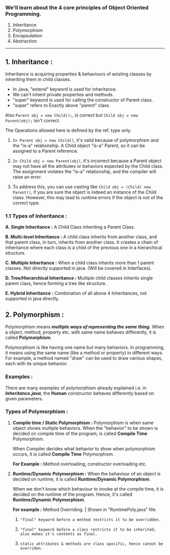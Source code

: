 ### We'll learn about the 4 core principles of Object Oriented Programming.

1. Inheritance
2. Polymorphism
3. Encapsulation
4. Abstraction
___

## 1. **Inheritance :**
Inheritance is acquiring properties & behaviours of existing classes by inheriting them in child classes.

* In Java, "extend" keyword is used for inheritance.
* We can't inherit private properties and methods.
* "super" keyword is used for calling the constructor of Parent class.
* "super" refers to Exactly above "parent" class.


Also `Parent obj = new Child();`, is correct but `Child obj = new Parent(obj);` isn't correct. 

The Operations allowed here is defined by the ref. type only.

1. `In Parent obj = new Child()`, it's valid because of polymorphism and 
   the "is-a" relationship. A Child object "is-a" Parent, so it can be assigned to a Parent reference.

2. `In Child obj = new Parent(obj)`, it's incorrect because a Parent 
   object may not have all the attributes or behaviors expected by the Child class. The assignment violates the "is-a" relationship, and the compiler will raise an error.

3. To address this, you can use casting like `Child obj = (Child) new 
   Parent()`, if you are sure the object is indeed an instance of the Child class. However, this may lead to runtime errors if the object is not of the correct type.

### **1.1 Types of Inheritance :** 
   **A. Single Inheritance :**  A Child Class inheriting a Parent Class.

   **B. Multi-level Inheritance :** A child class inherits from another class, and that parent class, in turn, inherits from another class. It creates a chain of inheritance where each class is a child of the previous one in a hierarchical structure.

   **C. Multiple Inheritance :** When a child class inherits more than 1 parent classes. Not directly supported in java. (Will be covered in Interfaces).

   **D. Tree/Hierarchical Inheritance :** Multiple child classes inherits single parent class, hence forming a tree like structure.

   **E. Hybrid Inheritance :**  Combination of all above 4 Inheritances, not supported in java directly.

## **2. Polymorphism :**

Polymorphism means ***multiple ways of representing the same thing.***
When a object, method, property etc. with same name behaves differently, it is called **Polymorphism**.
 
Polymorphism is like having one name but many behaviors. In programming, it means using the same name (like a method or property) in different ways. For example, a method named "draw" can be used to draw various shapes, each with its unique behavior.

### **Examples :**
There are many examples of polymorphism already explained i.e. in ***Inheritance.java***, the **Human** constructor behaves differently based on given parameters.

### Types of Polymorphism : 

1. **Compile time / Static Polymorphism :** Polymorphism is when same object shows multiple behaviors. When the "behavior" to be shown is decided on compile time of the program, is called **Compile Time** Polymorphism.

   When Compiler decides what behavior to show when polymorphism occurs, it is called **Compile Time** Polymorphism.

   **For Example :** Method overloading, constructor overloading etc.

2. **Runtime/Dynamic Polymorphism :** When the behaviour of an object is decided on runtime, it is called **Runtime/Dynamic Polymorphism**.

   When we don't know which behaviour to invoke at the compile time, it is decided on the runtime of the program. Hence, it's called **Runtime/Dynamic Polymorphism**.

   **For example :** Method Overriding. | Shown in "RuntimePoly.java" file.

   1. `"final" keyword before a method restricts it to be overridden.`
   2. `"final" keyword before a class restricts it to be inherited, also makes it's contents as final.`

   3. `static attributes & methods are class specific, hence cannot be overriden.`
